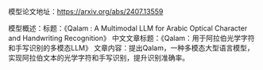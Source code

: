 模型论文地址：https://arxiv.org/abs/2407.13559

模型概述：标题：《Qalam : A Multimodal LLM for Arabic Optical Character and Handwriting Recognition》
中文文章标题：《Qalam：用于阿拉伯光学字符和手写识别的多模态LLM》
文章内容：提出Qalam，一种多模态大型语言模型，实现阿拉伯文本的光学字符和手写识别，提升识别准确率。
